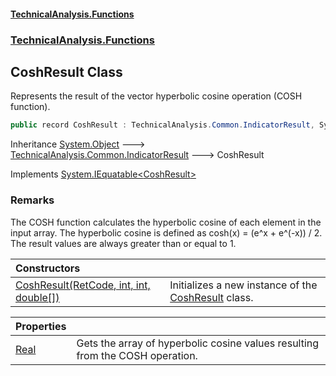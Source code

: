 #### [TechnicalAnalysis\.Functions](Atypical.TechnicalAnalysis.Functions.md 'Atypical\.TechnicalAnalysis\.Functions')
### [TechnicalAnalysis\.Functions](Atypical.TechnicalAnalysis.Functions.md#TechnicalAnalysis.Functions 'TechnicalAnalysis\.Functions')

## CoshResult Class

Represents the result of the vector hyperbolic cosine operation \(COSH function\)\.

```csharp
public record CoshResult : TechnicalAnalysis.Common.IndicatorResult, System.IEquatable<TechnicalAnalysis.Functions.CoshResult>
```

Inheritance [System\.Object](https://docs.microsoft.com/en-us/dotnet/api/System.Object 'System\.Object') &#129106; [TechnicalAnalysis\.Common\.IndicatorResult](https://docs.microsoft.com/en-us/dotnet/api/TechnicalAnalysis.Common.IndicatorResult 'TechnicalAnalysis\.Common\.IndicatorResult') &#129106; CoshResult

Implements [System\.IEquatable&lt;](https://docs.microsoft.com/en-us/dotnet/api/System.IEquatable-1 'System\.IEquatable\`1')[CoshResult](CoshResult.md 'TechnicalAnalysis\.Functions\.CoshResult')[&gt;](https://docs.microsoft.com/en-us/dotnet/api/System.IEquatable-1 'System\.IEquatable\`1')

### Remarks
The COSH function calculates the hyperbolic cosine of each element in the input array\.
The hyperbolic cosine is defined as cosh\(x\) = \(e^x \+ e^\(\-x\)\) / 2\.
The result values are always greater than or equal to 1\.

| Constructors | |
| :--- | :--- |
| [CoshResult\(RetCode, int, int, double\[\]\)](CoshResult.CoshResult(RetCode,int,int,double[]).md 'TechnicalAnalysis\.Functions\.CoshResult\.CoshResult\(TechnicalAnalysis\.Common\.RetCode, int, int, double\[\]\)') | Initializes a new instance of the [CoshResult](CoshResult.md 'TechnicalAnalysis\.Functions\.CoshResult') class\. |

| Properties | |
| :--- | :--- |
| [Real](CoshResult.Real.md 'TechnicalAnalysis\.Functions\.CoshResult\.Real') | Gets the array of hyperbolic cosine values resulting from the COSH operation\. |
